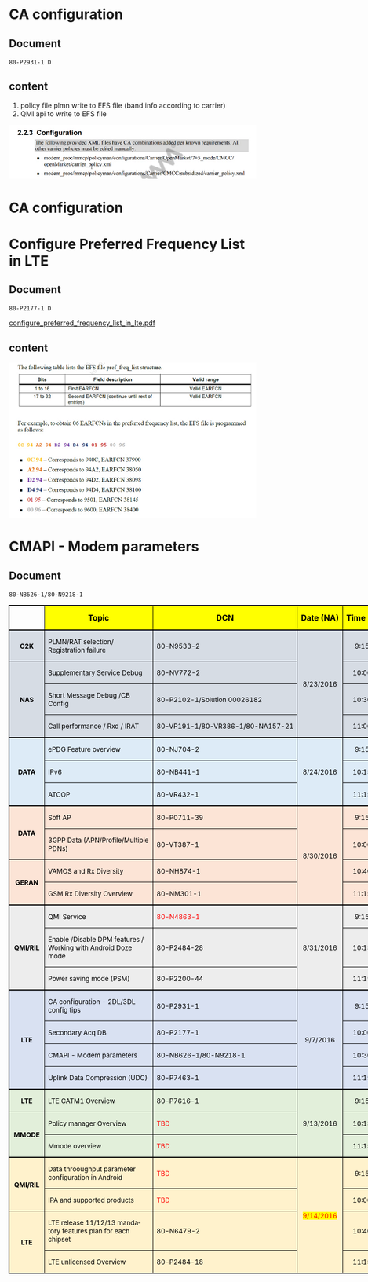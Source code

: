 # CA configuration

## Document

    80-P2931-1 D

## content

1. policy file plmn write to EFS file (band info according to carrier)
2. QMI api to write to EFS file

![configuration_path.png](configuration_path.png)


# CA configuration

# Configure Preferred Frequency List in LTE

## Document

    80-P2177-1 D

[configure_preferred_frequency_list_in_lte.pdf](configure_preferred_frequency_list_in_lte.pdf)

## content

![freq_list-efs_file_structure.png](freq_list-efs_file_structure.png)


# CMAPI - Modem parameters

## Document

    80-NB626-1/80-N9218-1



<table class="MsoNormalTable" border="0" cellspacing="0" cellpadding="0" width="923" style="width:692.0pt;margin-left:-.75pt;border-collapse:collapse;mso-yfti-tbllook:
 1184;mso-padding-alt:0cm 0cm 0cm 0cm">
 <tbody><tr style="mso-yfti-irow:0;mso-yfti-firstrow:yes;height:17.25pt">
  <td width="64" nowrap="" style="width:48.0pt;border-top:solid windowtext 1.5pt;
  border-left:solid windowtext 1.5pt;border-bottom:none;border-right:solid windowtext 1.0pt;
  padding:0cm 5.4pt 0cm 5.4pt;height:17.25pt">
  <p class="MsoNormal" align="center" style="text-align:center"><b><span lang="EN-US" style="font-size:12.0pt;color:black;mso-fareast-language:ZH-CN">&nbsp;<o:p></o:p></span></b></p>
  </td>
  <td width="375" style="width:281.0pt;border-top:solid windowtext 1.5pt;
  border-left:none;border-bottom:none;border-right:solid windowtext 1.0pt;
  background:yellow;padding:0cm 5.4pt 0cm 5.4pt;height:17.25pt">
  <p class="MsoNormal" align="center" style="text-align:center"><b><span lang="EN-US" style="font-size:12.0pt;color:black;mso-fareast-language:ZH-CN">Topic<o:p></o:p></span></b></p>
  </td>
  <td width="223" nowrap="" style="width:167.0pt;border-top:solid windowtext 1.5pt;
  border-left:none;border-bottom:none;border-right:solid windowtext 1.0pt;
  background:yellow;padding:0cm 5.4pt 0cm 5.4pt;height:17.25pt">
  <p class="MsoNormal" align="center" style="text-align:center"><b><span lang="EN-US" style="font-size:12.0pt;color:black;mso-fareast-language:ZH-CN">DCN<o:p></o:p></span></b></p>
  </td>
  <td width="75" nowrap="" style="width:56.0pt;border-top:solid windowtext 1.5pt;
  border-left:none;border-bottom:none;border-right:solid windowtext 1.0pt;
  background:yellow;padding:0cm 5.4pt 0cm 5.4pt;height:17.25pt">
  <p class="MsoNormal" align="center" style="text-align:center"><b><span lang="EN-US" style="font-size:12.0pt;color:black;mso-fareast-language:ZH-CN">Date
  (NA)<o:p></o:p></span></b></p>
  </td>
  <td width="79" nowrap="" style="width:59.0pt;border-top:solid windowtext 1.5pt;
  border-left:none;border-bottom:none;border-right:solid windowtext 1.0pt;
  background:yellow;padding:0cm 5.4pt 0cm 5.4pt;height:17.25pt">
  <p class="MsoNormal" align="center" style="text-align:center"><b><span lang="EN-US" style="font-size:12.0pt;color:black;mso-fareast-language:ZH-CN">Time
  (CST)<o:p></o:p></span></b></p>
  </td>
  <td width="108" nowrap="" style="width:81.0pt;border-top:solid windowtext 1.5pt;
  border-left:none;border-bottom:none;border-right:solid windowtext 1.5pt;
  background:yellow;padding:0cm 5.4pt 0cm 5.4pt;height:17.25pt">
  <p class="MsoNormal" align="center" style="text-align:center"><b><span lang="EN-US" style="font-size:12.0pt;color:black;mso-fareast-language:ZH-CN">Presenter<o:p></o:p></span></b></p>
  </td>
 </tr>
 <tr style="mso-yfti-irow:1;height:16.5pt">
  <td width="64" nowrap="" style="width:48.0pt;border-top:1.5pt;border-left:1.5pt;
  border-bottom:1.0pt;border-right:1.0pt;border-color:windowtext;border-style:
  solid;background:#D6DCE4;padding:0cm 5.4pt 0cm 5.4pt;height:16.5pt">
  <p class="MsoNormal" align="center" style="text-align:center"><b><span lang="EN-US" style="font-size:10.0pt;color:black;mso-fareast-language:ZH-CN">C2K<o:p></o:p></span></b></p>
  </td>
  <td width="375" style="width:281.0pt;border-top:solid windowtext 1.5pt;
  border-left:none;border-bottom:solid windowtext 1.0pt;border-right:solid windowtext 1.0pt;
  background:#D6DCE4;padding:0cm 5.4pt 0cm 5.4pt;height:16.5pt">
  <p class="MsoNormal"><span lang="EN-US" style="font-size:10.0pt;color:black;
  mso-fareast-language:ZH-CN">PLMN/RAT selection/ Registration failure<o:p></o:p></span></p>
  </td>
  <td width="223" nowrap="" style="width:167.0pt;border-top:solid windowtext 1.5pt;
  border-left:none;border-bottom:solid windowtext 1.0pt;border-right:solid windowtext 1.0pt;
  background:#D6DCE4;padding:0cm 5.4pt 0cm 5.4pt;height:16.5pt">
  <p class="MsoNormal"><span lang="EN-US" style="font-size:10.0pt;color:black;
  mso-fareast-language:ZH-CN">80-N9533-2<o:p></o:p></span></p>
  </td>
  <td width="75" nowrap="" rowspan="4" style="width:56.0pt;border-top:solid windowtext 1.5pt;
  border-left:none;border-bottom:solid black 1.5pt;border-right:solid windowtext 1.0pt;
  background:#D6DCE4;padding:0cm 5.4pt 0cm 5.4pt;height:16.5pt">
  <p class="MsoNormal" align="center" style="text-align:center"><span lang="EN-US" style="font-size:10.0pt;color:black;mso-fareast-language:ZH-CN">8/23/2016<o:p></o:p></span></p>
  </td>
  <td width="79" nowrap="" style="width:59.0pt;border-top:solid windowtext 1.5pt;
  border-left:none;border-bottom:solid windowtext 1.0pt;border-right:solid windowtext 1.0pt;
  background:#D6DCE4;padding:0cm 5.4pt 0cm 5.4pt;height:16.5pt">
  <p class="MsoNormal" align="center" style="text-align:center"><span lang="EN-US" style="font-size:10.0pt;color:black;mso-fareast-language:ZH-CN">9:15 AM<o:p></o:p></span></p>
  </td>
  <td width="108" nowrap="" style="width:81.0pt;border-top:solid windowtext 1.5pt;
  border-left:none;border-bottom:solid windowtext 1.0pt;border-right:solid windowtext 1.5pt;
  background:#D6DCE4;padding:0cm 5.4pt 0cm 5.4pt;height:16.5pt">
  <p class="MsoNormal" align="center" style="text-align:center"><span lang="EN-US" style="font-size:10.0pt;color:black;mso-fareast-language:ZH-CN">John<o:p></o:p></span></p>
  </td>
 </tr>
 <tr style="mso-yfti-irow:2;height:15.75pt">
  <td width="64" nowrap="" rowspan="3" style="width:48.0pt;border-top:none;border-left:
  solid windowtext 1.5pt;border-bottom:solid black 1.5pt;border-right:solid windowtext 1.0pt;
  background:#D6DCE4;padding:0cm 5.4pt 0cm 5.4pt;height:15.75pt">
  <p class="MsoNormal" align="center" style="text-align:center"><b><span lang="EN-US" style="font-size:10.0pt;color:black;mso-fareast-language:ZH-CN">NAS<o:p></o:p></span></b></p>
  </td>
  <td width="375" style="width:281.0pt;border-top:none;border-left:none;
  border-bottom:solid windowtext 1.0pt;border-right:solid windowtext 1.0pt;
  background:#D6DCE4;padding:0cm 5.4pt 0cm 5.4pt;height:15.75pt">
  <p class="MsoNormal"><span lang="EN-US" style="font-size:10.0pt;color:black;
  mso-fareast-language:ZH-CN">Supplementary Service Debug<o:p></o:p></span></p>
  </td>
  <td width="223" nowrap="" style="width:167.0pt;border-top:none;border-left:none;
  border-bottom:solid windowtext 1.0pt;border-right:solid windowtext 1.0pt;
  background:#D6DCE4;padding:0cm 5.4pt 0cm 5.4pt;height:15.75pt">
  <p class="MsoNormal"><span lang="EN-US" style="font-size:10.0pt;color:black;
  mso-fareast-language:ZH-CN">80-NV772-2 <o:p></o:p></span></p>
  </td>
  <td width="79" nowrap="" style="width:59.0pt;border-top:none;border-left:none;
  border-bottom:solid windowtext 1.0pt;border-right:solid windowtext 1.0pt;
  background:#D6DCE4;padding:0cm 5.4pt 0cm 5.4pt;height:15.75pt">
  <p class="MsoNormal" align="center" style="text-align:center"><span lang="EN-US" style="font-size:10.0pt;color:black;mso-fareast-language:ZH-CN">10:00 AM<o:p></o:p></span></p>
  </td>
  <td width="108" nowrap="" style="width:81.0pt;border-top:none;border-left:none;
  border-bottom:solid windowtext 1.0pt;border-right:solid windowtext 1.5pt;
  background:#D6DCE4;padding:0cm 5.4pt 0cm 5.4pt;height:15.75pt">
  <p class="MsoNormal" align="center" style="text-align:center"><span lang="EN-US" style="font-size:10.0pt;color:black;mso-fareast-language:ZH-CN">Zhang Hao<o:p></o:p></span></p>
  </td>
 </tr>
 <tr style="mso-yfti-irow:3;height:15.75pt">
  <td width="375" style="width:281.0pt;border-top:none;border-left:none;
  border-bottom:solid windowtext 1.0pt;border-right:solid windowtext 1.0pt;
  background:#D6DCE4;padding:0cm 5.4pt 0cm 5.4pt;height:15.75pt">
  <p class="MsoNormal"><span lang="EN-US" style="font-size:10.0pt;color:black;
  mso-fareast-language:ZH-CN">Short Message Debug /CB Config<o:p></o:p></span></p>
  </td>
  <td width="223" nowrap="" style="width:167.0pt;border-top:none;border-left:none;
  border-bottom:solid windowtext 1.0pt;border-right:solid windowtext 1.0pt;
  background:#D6DCE4;padding:0cm 5.4pt 0cm 5.4pt;height:15.75pt">
  <p class="MsoNormal"><span lang="EN-US" style="font-size:10.0pt;color:black;
  mso-fareast-language:ZH-CN">80-P2102-1/Solution 00026182<o:p></o:p></span></p>
  </td>
  <td width="79" nowrap="" style="width:59.0pt;border-top:none;border-left:none;
  border-bottom:solid windowtext 1.0pt;border-right:solid windowtext 1.0pt;
  background:#D6DCE4;padding:0cm 5.4pt 0cm 5.4pt;height:15.75pt">
  <p class="MsoNormal" align="center" style="text-align:center"><span lang="EN-US" style="font-size:10.0pt;color:black;mso-fareast-language:ZH-CN">10:30 AM<o:p></o:p></span></p>
  </td>
  <td width="108" nowrap="" style="width:81.0pt;border-top:none;border-left:none;
  border-bottom:solid windowtext 1.0pt;border-right:solid windowtext 1.5pt;
  background:#D6DCE4;padding:0cm 5.4pt 0cm 5.4pt;height:15.75pt">
  <p class="MsoNormal" align="center" style="text-align:center"><span lang="EN-US" style="font-size:10.0pt;color:black;mso-fareast-language:ZH-CN">Zhang Hao<o:p></o:p></span></p>
  </td>
 </tr>
 <tr style="mso-yfti-irow:4;height:15.75pt">
  <td width="375" style="width:281.0pt;border-top:none;border-left:none;
  border-bottom:solid windowtext 1.5pt;border-right:solid windowtext 1.0pt;
  background:#D6DCE4;padding:0cm 5.4pt 0cm 5.4pt;height:15.75pt">
  <p class="MsoNormal"><span lang="EN-US" style="font-size:10.0pt;color:black;
  mso-fareast-language:ZH-CN">Call performance / Rxd / IRAT<o:p></o:p></span></p>
  </td>
  <td width="223" nowrap="" style="width:167.0pt;border-top:none;border-left:none;
  border-bottom:solid windowtext 1.5pt;border-right:solid windowtext 1.0pt;
  background:#D6DCE4;padding:0cm 5.4pt 0cm 5.4pt;height:15.75pt">
  <p class="MsoNormal"><span lang="EN-US" style="font-size:10.0pt;color:black;
  mso-fareast-language:ZH-CN">80-VP191-1/80-VR386-1/80-NA157-21<o:p></o:p></span></p>
  </td>
  <td width="79" nowrap="" style="width:59.0pt;border-top:none;border-left:none;
  border-bottom:solid windowtext 1.5pt;border-right:solid windowtext 1.0pt;
  background:#D6DCE4;padding:0cm 5.4pt 0cm 5.4pt;height:15.75pt">
  <p class="MsoNormal" align="center" style="text-align:center"><span lang="EN-US" style="font-size:10.0pt;color:black;mso-fareast-language:ZH-CN">11:00 AM<o:p></o:p></span></p>
  </td>
  <td width="108" nowrap="" style="width:81.0pt;border-top:none;border-left:none;
  border-bottom:solid windowtext 1.5pt;border-right:solid windowtext 1.5pt;
  background:#D6DCE4;padding:0cm 5.4pt 0cm 5.4pt;height:15.75pt">
  <p class="MsoNormal" align="center" style="text-align:center"><span lang="EN-US" style="font-size:10.0pt;color:black;mso-fareast-language:ZH-CN">Zhang Hao<o:p></o:p></span></p>
  </td>
 </tr>
 <tr style="mso-yfti-irow:5;height:16.5pt">
  <td width="64" nowrap="" rowspan="3" style="width:48.0pt;border-top:none;border-left:
  solid windowtext 1.5pt;border-bottom:solid black 1.5pt;border-right:solid windowtext 1.0pt;
  background:#DDEBF7;padding:0cm 5.4pt 0cm 5.4pt;height:16.5pt">
  <p class="MsoNormal" align="center" style="text-align:center"><b><span lang="EN-US" style="font-size:10.0pt;color:black;mso-fareast-language:ZH-CN">DATA<o:p></o:p></span></b></p>
  </td>
  <td width="375" style="width:281.0pt;border-top:none;border-left:none;
  border-bottom:solid windowtext 1.0pt;border-right:solid windowtext 1.0pt;
  background:#DDEBF7;padding:0cm 5.4pt 0cm 5.4pt;height:16.5pt">
  <p class="MsoNormal"><span lang="EN-US" style="font-size:10.0pt;color:black;
  mso-fareast-language:ZH-CN">ePDG Feature overview<o:p></o:p></span></p>
  </td>
  <td width="223" nowrap="" style="width:167.0pt;border-top:none;border-left:none;
  border-bottom:solid windowtext 1.0pt;border-right:solid windowtext 1.0pt;
  background:#DDEBF7;padding:0cm 5.4pt 0cm 5.4pt;height:16.5pt">
  <p class="MsoNormal"><span lang="EN-US" style="font-size:10.0pt;color:black;
  mso-fareast-language:ZH-CN">80-NJ704-2<o:p></o:p></span></p>
  </td>
  <td width="75" nowrap="" rowspan="3" style="width:56.0pt;border-top:none;border-left:
  none;border-bottom:solid black 1.5pt;border-right:solid windowtext 1.0pt;
  background:#DDEBF7;padding:0cm 5.4pt 0cm 5.4pt;height:16.5pt">
  <p class="MsoNormal" align="center" style="text-align:center"><span lang="EN-US" style="font-size:10.0pt;color:black;mso-fareast-language:ZH-CN">8/24/2016<o:p></o:p></span></p>
  </td>
  <td width="79" nowrap="" style="width:59.0pt;border-top:none;border-left:none;
  border-bottom:solid windowtext 1.0pt;border-right:solid windowtext 1.0pt;
  background:#DDEBF7;padding:0cm 5.4pt 0cm 5.4pt;height:16.5pt">
  <p class="MsoNormal" align="center" style="text-align:center"><span lang="EN-US" style="font-size:10.0pt;color:black;mso-fareast-language:ZH-CN">9:15 AM<o:p></o:p></span></p>
  </td>
  <td width="108" nowrap="" style="width:81.0pt;border-top:none;border-left:none;
  border-bottom:solid windowtext 1.0pt;border-right:solid windowtext 1.5pt;
  background:#DDEBF7;padding:0cm 5.4pt 0cm 5.4pt;height:16.5pt">
  <p class="MsoNormal" align="center" style="text-align:center"><span lang="EN-US" style="font-size:10.0pt;color:black;mso-fareast-language:ZH-CN">Michael<o:p></o:p></span></p>
  </td>
 </tr>
 <tr style="mso-yfti-irow:6;height:15.75pt">
  <td width="375" style="width:281.0pt;border-top:none;border-left:none;
  border-bottom:solid windowtext 1.0pt;border-right:solid windowtext 1.0pt;
  background:#DDEBF7;padding:0cm 5.4pt 0cm 5.4pt;height:15.75pt">
  <p class="MsoNormal"><span lang="EN-US" style="font-size:10.0pt;color:black;
  mso-fareast-language:ZH-CN">IPv6<o:p></o:p></span></p>
  </td>
  <td width="223" nowrap="" style="width:167.0pt;border-top:none;border-left:none;
  border-bottom:solid windowtext 1.0pt;border-right:solid windowtext 1.0pt;
  background:#DDEBF7;padding:0cm 5.4pt 0cm 5.4pt;height:15.75pt">
  <p class="MsoNormal"><span lang="EN-US" style="font-size:10.0pt;color:black;
  mso-fareast-language:ZH-CN">80-NB441-1<o:p></o:p></span></p>
  </td>
  <td width="79" nowrap="" style="width:59.0pt;border-top:none;border-left:none;
  border-bottom:solid windowtext 1.0pt;border-right:solid windowtext 1.0pt;
  background:#DDEBF7;padding:0cm 5.4pt 0cm 5.4pt;height:15.75pt">
  <p class="MsoNormal" align="center" style="text-align:center"><span lang="EN-US" style="font-size:10.0pt;color:black;mso-fareast-language:ZH-CN">10:15 AM<o:p></o:p></span></p>
  </td>
  <td width="108" nowrap="" style="width:81.0pt;border-top:none;border-left:none;
  border-bottom:solid windowtext 1.0pt;border-right:solid windowtext 1.5pt;
  background:#DDEBF7;padding:0cm 5.4pt 0cm 5.4pt;height:15.75pt">
  <p class="MsoNormal" align="center" style="text-align:center"><span lang="EN-US" style="font-size:10.0pt;color:black;mso-fareast-language:ZH-CN">Siva Gude<o:p></o:p></span></p>
  </td>
 </tr>
 <tr style="mso-yfti-irow:7;height:15.75pt">
  <td width="375" style="width:281.0pt;border-top:none;border-left:none;
  border-bottom:solid windowtext 1.5pt;border-right:solid windowtext 1.0pt;
  background:#DDEBF7;padding:0cm 5.4pt 0cm 5.4pt;height:15.75pt">
  <p class="MsoNormal"><span lang="EN-US" style="font-size:10.0pt;color:black;
  mso-fareast-language:ZH-CN">ATCOP<o:p></o:p></span></p>
  </td>
  <td width="223" nowrap="" style="width:167.0pt;border-top:none;border-left:none;
  border-bottom:solid windowtext 1.5pt;border-right:solid windowtext 1.0pt;
  background:#DDEBF7;padding:0cm 5.4pt 0cm 5.4pt;height:15.75pt">
  <p class="MsoNormal"><span lang="EN-US" style="font-size:10.0pt;color:black;
  mso-fareast-language:ZH-CN">80-VR432-1&nbsp;<o:p></o:p></span></p>
  </td>
  <td width="79" nowrap="" style="width:59.0pt;border-top:none;border-left:none;
  border-bottom:solid windowtext 1.5pt;border-right:solid windowtext 1.0pt;
  background:#DDEBF7;padding:0cm 5.4pt 0cm 5.4pt;height:15.75pt">
  <p class="MsoNormal" align="center" style="text-align:center"><span lang="EN-US" style="font-size:10.0pt;color:black;mso-fareast-language:ZH-CN">11:15 AM<o:p></o:p></span></p>
  </td>
  <td width="108" nowrap="" style="width:81.0pt;border-top:none;border-left:none;
  border-bottom:solid windowtext 1.5pt;border-right:solid windowtext 1.5pt;
  background:#DDEBF7;padding:0cm 5.4pt 0cm 5.4pt;height:15.75pt">
  <p class="MsoNormal" align="center" style="text-align:center"><span lang="EN-US" style="font-size:10.0pt;color:black;mso-fareast-language:ZH-CN">Bhavik<o:p></o:p></span></p>
  </td>
 </tr>
 <tr style="mso-yfti-irow:8;height:16.5pt">
  <td width="64" nowrap="" rowspan="2" style="width:48.0pt;border-top:none;border-left:
  solid windowtext 1.5pt;border-bottom:solid black 1.0pt;border-right:solid windowtext 1.0pt;
  background:#FCE4D6;padding:0cm 5.4pt 0cm 5.4pt;height:16.5pt">
  <p class="MsoNormal" align="center" style="text-align:center"><b><span lang="EN-US" style="font-size:10.0pt;color:black;mso-fareast-language:ZH-CN">DATA<o:p></o:p></span></b></p>
  </td>
  <td width="375" style="width:281.0pt;border-top:none;border-left:none;
  border-bottom:solid windowtext 1.0pt;border-right:solid windowtext 1.0pt;
  background:#FCE4D6;padding:0cm 5.4pt 0cm 5.4pt;height:16.5pt">
  <p class="MsoNormal"><span lang="EN-US" style="font-size:10.0pt;color:black;
  mso-fareast-language:ZH-CN">Soft AP<o:p></o:p></span></p>
  </td>
  <td width="223" nowrap="" style="width:167.0pt;border-top:none;border-left:none;
  border-bottom:solid windowtext 1.0pt;border-right:solid windowtext 1.0pt;
  background:#FCE4D6;padding:0cm 5.4pt 0cm 5.4pt;height:16.5pt">
  <p class="MsoNormal"><span lang="EN-US" style="font-size:10.0pt;color:black;
  mso-fareast-language:ZH-CN">80-P0711-39<o:p></o:p></span></p>
  </td>
  <td width="75" nowrap="" rowspan="4" style="width:56.0pt;border-top:none;border-left:
  none;border-bottom:solid black 1.5pt;border-right:solid windowtext 1.0pt;
  background:#FCE4D6;padding:0cm 5.4pt 0cm 5.4pt;height:16.5pt">
  <p class="MsoNormal" align="center" style="text-align:center"><span lang="EN-US" style="font-size:10.0pt;color:black;mso-fareast-language:ZH-CN">8/30/2016<o:p></o:p></span></p>
  </td>
  <td width="79" nowrap="" style="width:59.0pt;border-top:none;border-left:none;
  border-bottom:solid windowtext 1.0pt;border-right:solid windowtext 1.0pt;
  background:#FCE4D6;padding:0cm 5.4pt 0cm 5.4pt;height:16.5pt">
  <p class="MsoNormal" align="center" style="text-align:center"><span lang="EN-US" style="font-size:10.0pt;color:black;mso-fareast-language:ZH-CN">9:15 AM<o:p></o:p></span></p>
  </td>
  <td width="108" nowrap="" style="width:81.0pt;border-top:none;border-left:none;
  border-bottom:solid windowtext 1.0pt;border-right:solid windowtext 1.5pt;
  background:#FCE4D6;padding:0cm 5.4pt 0cm 5.4pt;height:16.5pt">
  <p class="MsoNormal" align="center" style="text-align:center"><span lang="EN-US" style="font-size:10.0pt;color:black;mso-fareast-language:ZH-CN">Ying<o:p></o:p></span></p>
  </td>
 </tr>
 <tr style="mso-yfti-irow:9;height:15.75pt">
  <td width="375" style="width:281.0pt;border-top:none;border-left:none;
  border-bottom:solid windowtext 1.0pt;border-right:solid windowtext 1.0pt;
  background:#FCE4D6;padding:0cm 5.4pt 0cm 5.4pt;height:15.75pt">
  <p class="MsoNormal"><span lang="EN-US" style="font-size:10.0pt;color:black;
  mso-fareast-language:ZH-CN">3GPP Data (APN/Profile/Multiple PDNs)<o:p></o:p></span></p>
  </td>
  <td width="223" nowrap="" style="width:167.0pt;border-top:none;border-left:none;
  border-bottom:solid windowtext 1.0pt;border-right:solid windowtext 1.0pt;
  background:#FCE4D6;padding:0cm 5.4pt 0cm 5.4pt;height:15.75pt">
  <p class="MsoNormal"><span lang="EN-US" style="font-size:10.0pt;color:black;
  mso-fareast-language:ZH-CN">80-VT387-1<o:p></o:p></span></p>
  </td>
  <td width="79" nowrap="" style="width:59.0pt;border-top:none;border-left:none;
  border-bottom:solid windowtext 1.0pt;border-right:solid windowtext 1.0pt;
  background:#FCE4D6;padding:0cm 5.4pt 0cm 5.4pt;height:15.75pt">
  <p class="MsoNormal" align="center" style="text-align:center"><span lang="EN-US" style="font-size:10.0pt;color:black;mso-fareast-language:ZH-CN">10:00 AM<o:p></o:p></span></p>
  </td>
  <td width="108" nowrap="" style="width:81.0pt;border-top:none;border-left:none;
  border-bottom:solid windowtext 1.0pt;border-right:solid windowtext 1.5pt;
  background:#FCE4D6;padding:0cm 5.4pt 0cm 5.4pt;height:15.75pt">
  <p class="MsoNormal" align="center" style="text-align:center"><span lang="EN-US" style="font-size:10.0pt;color:black;mso-fareast-language:ZH-CN">Bhavik/Alex<o:p></o:p></span></p>
  </td>
 </tr>
 <tr style="mso-yfti-irow:10;height:15.75pt">
  <td width="64" nowrap="" rowspan="2" style="width:48.0pt;border-top:none;border-left:
  solid windowtext 1.5pt;border-bottom:solid black 1.5pt;border-right:solid windowtext 1.0pt;
  background:#FCE4D6;padding:0cm 5.4pt 0cm 5.4pt;height:15.75pt">
  <p class="MsoNormal" align="center" style="text-align:center"><b><span lang="EN-US" style="font-size:10.0pt;color:black;mso-fareast-language:ZH-CN">GERAN<o:p></o:p></span></b></p>
  </td>
  <td width="375" style="width:281.0pt;border-top:none;border-left:none;
  border-bottom:solid windowtext 1.0pt;border-right:solid windowtext 1.0pt;
  background:#FCE4D6;padding:0cm 5.4pt 0cm 5.4pt;height:15.75pt">
  <p class="MsoNormal"><span lang="EN-US" style="font-size:10.0pt;color:black;
  mso-fareast-language:ZH-CN">VAMOS and Rx Diversity<o:p></o:p></span></p>
  </td>
  <td width="223" nowrap="" style="width:167.0pt;border-top:none;border-left:none;
  border-bottom:solid windowtext 1.0pt;border-right:solid windowtext 1.0pt;
  background:#FCE4D6;padding:0cm 5.4pt 0cm 5.4pt;height:15.75pt">
  <p class="MsoNormal"><span lang="EN-US" style="font-size:10.0pt;color:black;
  mso-fareast-language:ZH-CN">80-NH874-1<o:p></o:p></span></p>
  </td>
  <td width="79" nowrap="" style="width:59.0pt;border-top:none;border-left:none;
  border-bottom:solid windowtext 1.0pt;border-right:solid windowtext 1.0pt;
  background:#FCE4D6;padding:0cm 5.4pt 0cm 5.4pt;height:15.75pt">
  <p class="MsoNormal" align="center" style="text-align:center"><span lang="EN-US" style="font-size:10.0pt;color:black;mso-fareast-language:ZH-CN">10:40 AM<o:p></o:p></span></p>
  </td>
  <td width="108" nowrap="" style="width:81.0pt;border-top:none;border-left:none;
  border-bottom:solid windowtext 1.0pt;border-right:solid windowtext 1.5pt;
  background:#FCE4D6;padding:0cm 5.4pt 0cm 5.4pt;height:15.75pt">
  <p class="MsoNormal" align="center" style="text-align:center"><span lang="EN-US" style="font-size:10.0pt;color:black;mso-fareast-language:ZH-CN">Qutub<o:p></o:p></span></p>
  </td>
 </tr>
 <tr style="mso-yfti-irow:11;height:15.75pt">
  <td width="375" style="width:281.0pt;border-top:none;border-left:none;
  border-bottom:solid windowtext 1.5pt;border-right:solid windowtext 1.0pt;
  background:#FCE4D6;padding:0cm 5.4pt 0cm 5.4pt;height:15.75pt">
  <p class="MsoNormal"><span lang="EN-US" style="font-size:10.0pt;color:black;
  mso-fareast-language:ZH-CN">GSM Rx Diversity Overview<o:p></o:p></span></p>
  </td>
  <td width="223" nowrap="" style="width:167.0pt;border-top:none;border-left:none;
  border-bottom:solid windowtext 1.5pt;border-right:solid windowtext 1.0pt;
  background:#FCE4D6;padding:0cm 5.4pt 0cm 5.4pt;height:15.75pt">
  <p class="MsoNormal"><span lang="EN-US" style="font-size:10.0pt;color:black;
  mso-fareast-language:ZH-CN">80-NM301-1<o:p></o:p></span></p>
  </td>
  <td width="79" nowrap="" style="width:59.0pt;border-top:none;border-left:none;
  border-bottom:solid windowtext 1.5pt;border-right:solid windowtext 1.0pt;
  background:#FCE4D6;padding:0cm 5.4pt 0cm 5.4pt;height:15.75pt">
  <p class="MsoNormal" align="center" style="text-align:center"><span lang="EN-US" style="font-size:10.0pt;color:black;mso-fareast-language:ZH-CN">11:15 AM<o:p></o:p></span></p>
  </td>
  <td width="108" nowrap="" style="width:81.0pt;border-top:none;border-left:none;
  border-bottom:solid windowtext 1.5pt;border-right:solid windowtext 1.5pt;
  background:#FCE4D6;padding:0cm 5.4pt 0cm 5.4pt;height:15.75pt">
  <p class="MsoNormal" align="center" style="text-align:center"><span lang="EN-US" style="font-size:10.0pt;color:black;mso-fareast-language:ZH-CN">Qutub<o:p></o:p></span></p>
  </td>
 </tr>
 <tr style="mso-yfti-irow:12;height:16.5pt">
  <td width="64" nowrap="" rowspan="3" style="width:48.0pt;border-top:none;border-left:
  solid windowtext 1.5pt;border-bottom:solid black 1.5pt;border-right:solid windowtext 1.0pt;
  background:#EDEDED;padding:0cm 5.4pt 0cm 5.4pt;height:16.5pt">
  <p class="MsoNormal" align="center" style="text-align:center"><b><span lang="EN-US" style="font-size:10.0pt;color:black;mso-fareast-language:ZH-CN">QMI/RIL<o:p></o:p></span></b></p>
  </td>
  <td width="375" style="width:281.0pt;border-top:none;border-left:none;
  border-bottom:solid windowtext 1.0pt;border-right:solid windowtext 1.0pt;
  background:#EDEDED;padding:0cm 5.4pt 0cm 5.4pt;height:16.5pt">
  <p class="MsoNormal"><span lang="EN-US" style="font-size:10.0pt;color:black;
  mso-fareast-language:ZH-CN">QMI Service<o:p></o:p></span></p>
  </td>
  <td width="223" nowrap="" style="width:167.0pt;border-top:none;border-left:none;
  border-bottom:solid windowtext 1.0pt;border-right:solid windowtext 1.0pt;
  background:#EDEDED;padding:0cm 5.4pt 0cm 5.4pt;height:16.5pt">
  <p class="MsoNormal"><span lang="EN-US" style="font-size:10.0pt;color:red;
  mso-fareast-language:ZH-CN">80-N4863-1<o:p></o:p></span></p>
  </td>
  <td width="75" nowrap="" rowspan="3" style="width:56.0pt;border-top:none;border-left:
  none;border-bottom:solid black 1.5pt;border-right:solid windowtext 1.0pt;
  background:#EDEDED;padding:0cm 5.4pt 0cm 5.4pt;height:16.5pt">
  <p class="MsoNormal" align="center" style="text-align:center"><span lang="EN-US" style="font-size:10.0pt;color:black;mso-fareast-language:ZH-CN">8/31/2016<o:p></o:p></span></p>
  </td>
  <td width="79" nowrap="" style="width:59.0pt;border-top:none;border-left:none;
  border-bottom:solid windowtext 1.0pt;border-right:solid windowtext 1.0pt;
  background:#EDEDED;padding:0cm 5.4pt 0cm 5.4pt;height:16.5pt">
  <p class="MsoNormal" align="center" style="text-align:center"><span lang="EN-US" style="font-size:10.0pt;color:black;mso-fareast-language:ZH-CN">9:15 AM<o:p></o:p></span></p>
  </td>
  <td width="108" nowrap="" style="width:81.0pt;border-top:none;border-left:none;
  border-bottom:solid windowtext 1.0pt;border-right:solid windowtext 1.5pt;
  background:#EDEDED;padding:0cm 5.4pt 0cm 5.4pt;height:16.5pt">
  <p class="MsoNormal" align="center" style="text-align:center"><span lang="EN-US" style="font-size:10.0pt;color:black;mso-fareast-language:ZH-CN">Qutub<o:p></o:p></span></p>
  </td>
 </tr>
 <tr style="mso-yfti-irow:13;height:15.75pt">
  <td width="375" style="width:281.0pt;border-top:none;border-left:none;
  border-bottom:solid windowtext 1.0pt;border-right:solid windowtext 1.0pt;
  background:#EDEDED;padding:0cm 5.4pt 0cm 5.4pt;height:15.75pt">
  <p class="MsoNormal"><span lang="EN-US" style="font-size:10.0pt;color:black;
  mso-fareast-language:ZH-CN">Enable /Disable DPM features / Working with
  Android Doze mode<o:p></o:p></span></p>
  </td>
  <td width="223" nowrap="" style="width:167.0pt;border-top:none;border-left:none;
  border-bottom:solid windowtext 1.0pt;border-right:solid windowtext 1.0pt;
  background:#EDEDED;padding:0cm 5.4pt 0cm 5.4pt;height:15.75pt">
  <p class="MsoNormal"><span lang="EN-US" style="font-size:10.0pt;color:black;
  mso-fareast-language:ZH-CN">80-P2484-28<o:p></o:p></span></p>
  </td>
  <td width="79" nowrap="" style="width:59.0pt;border-top:none;border-left:none;
  border-bottom:solid windowtext 1.0pt;border-right:solid windowtext 1.0pt;
  background:#EDEDED;padding:0cm 5.4pt 0cm 5.4pt;height:15.75pt">
  <p class="MsoNormal" align="center" style="text-align:center"><span lang="EN-US" style="font-size:10.0pt;color:black;mso-fareast-language:ZH-CN">10:15 AM<o:p></o:p></span></p>
  </td>
  <td width="108" nowrap="" style="width:81.0pt;border-top:none;border-left:none;
  border-bottom:solid windowtext 1.0pt;border-right:solid windowtext 1.5pt;
  background:#EDEDED;padding:0cm 5.4pt 0cm 5.4pt;height:15.75pt">
  <p class="MsoNormal" align="center" style="text-align:center"><span lang="EN-US" style="font-size:10.0pt;color:black;mso-fareast-language:ZH-CN">Killampalli,
  Jatin<o:p></o:p></span></p>
  </td>
 </tr>
 <tr style="mso-yfti-irow:14;height:15.75pt">
  <td width="375" style="width:281.0pt;border-top:none;border-left:none;
  border-bottom:solid windowtext 1.5pt;border-right:solid windowtext 1.0pt;
  background:#EDEDED;padding:0cm 5.4pt 0cm 5.4pt;height:15.75pt">
  <p class="MsoNormal"><span lang="EN-US" style="font-size:10.0pt;color:black;
  mso-fareast-language:ZH-CN">Power saving mode (PSM)<o:p></o:p></span></p>
  </td>
  <td width="223" nowrap="" style="width:167.0pt;border-top:none;border-left:none;
  border-bottom:solid windowtext 1.5pt;border-right:solid windowtext 1.0pt;
  background:#EDEDED;padding:0cm 5.4pt 0cm 5.4pt;height:15.75pt">
  <p class="MsoNormal"><span lang="EN-US" style="font-size:10.0pt;color:black;
  mso-fareast-language:ZH-CN">80-P2200-44<o:p></o:p></span></p>
  </td>
  <td width="79" nowrap="" style="width:59.0pt;border-top:none;border-left:none;
  border-bottom:solid windowtext 1.5pt;border-right:solid windowtext 1.0pt;
  background:#EDEDED;padding:0cm 5.4pt 0cm 5.4pt;height:15.75pt">
  <p class="MsoNormal" align="center" style="text-align:center"><span lang="EN-US" style="font-size:10.0pt;color:black;mso-fareast-language:ZH-CN">11:15 AM<o:p></o:p></span></p>
  </td>
  <td width="108" nowrap="" style="width:81.0pt;border-top:none;border-left:none;
  border-bottom:solid windowtext 1.5pt;border-right:solid windowtext 1.5pt;
  background:#EDEDED;padding:0cm 5.4pt 0cm 5.4pt;height:15.75pt">
  <p class="MsoNormal" align="center" style="text-align:center"><span lang="EN-US" style="font-size:10.0pt;color:black;mso-fareast-language:ZH-CN">Lee, Youngrak<o:p></o:p></span></p>
  </td>
 </tr>
 <tr style="mso-yfti-irow:15;height:16.5pt">
  <td width="64" nowrap="" rowspan="4" style="width:48.0pt;border-top:none;border-left:
  solid windowtext 1.5pt;border-bottom:solid black 1.5pt;border-right:solid windowtext 1.0pt;
  background:#D9E1F2;padding:0cm 5.4pt 0cm 5.4pt;height:16.5pt">
  <p class="MsoNormal" align="center" style="text-align:center"><b><span lang="EN-US" style="font-size:10.0pt;color:black;mso-fareast-language:ZH-CN">LTE<o:p></o:p></span></b></p>
  </td>
  <td width="375" style="width:281.0pt;border-top:none;border-left:none;
  border-bottom:solid windowtext 1.0pt;border-right:solid windowtext 1.0pt;
  background:#D9E1F2;padding:0cm 5.4pt 0cm 5.4pt;height:16.5pt">
  <p class="MsoNormal"><span lang="EN-US" style="font-size:10.0pt;color:black;
  mso-fareast-language:ZH-CN">CA configuration - 2DL/3DL config tips<o:p></o:p></span></p>
  </td>
  <td width="223" nowrap="" style="width:167.0pt;border-top:none;border-left:none;
  border-bottom:solid windowtext 1.0pt;border-right:solid windowtext 1.0pt;
  background:#D9E1F2;padding:0cm 5.4pt 0cm 5.4pt;height:16.5pt">
  <p class="MsoNormal"><span lang="EN-US" style="font-size:10.0pt;color:black;
  mso-fareast-language:ZH-CN">80-P2931-1<o:p></o:p></span></p>
  </td>
  <td width="75" nowrap="" rowspan="4" style="width:56.0pt;border-top:none;border-left:
  none;border-bottom:solid black 1.5pt;border-right:solid windowtext 1.0pt;
  background:#D9E1F2;padding:0cm 5.4pt 0cm 5.4pt;height:16.5pt">
  <p class="MsoNormal" align="center" style="text-align:center"><span lang="EN-US" style="font-size:10.0pt;color:black;mso-fareast-language:ZH-CN">9/7/2016<o:p></o:p></span></p>
  </td>
  <td width="79" nowrap="" style="width:59.0pt;border-top:none;border-left:none;
  border-bottom:solid windowtext 1.0pt;border-right:solid windowtext 1.0pt;
  background:#D9E1F2;padding:0cm 5.4pt 0cm 5.4pt;height:16.5pt">
  <p class="MsoNormal" align="center" style="text-align:center"><span lang="EN-US" style="font-size:10.0pt;color:black;mso-fareast-language:ZH-CN">9:15 AM<o:p></o:p></span></p>
  </td>
  <td width="108" nowrap="" style="width:81.0pt;border-top:none;border-left:none;
  border-bottom:solid windowtext 1.0pt;border-right:solid windowtext 1.5pt;
  background:#D9E1F2;padding:0cm 5.4pt 0cm 5.4pt;height:16.5pt">
  <p class="MsoNormal" align="center" style="text-align:center"><span lang="EN-US" style="font-size:10.0pt;color:black;mso-fareast-language:ZH-CN">Claire<o:p></o:p></span></p>
  </td>
 </tr>
 <tr style="mso-yfti-irow:16;height:15.75pt">
  <td width="375" style="width:281.0pt;border-top:none;border-left:none;
  border-bottom:solid windowtext 1.0pt;border-right:solid windowtext 1.0pt;
  background:#D9E1F2;padding:0cm 5.4pt 0cm 5.4pt;height:15.75pt">
  <p class="MsoNormal"><span lang="EN-US" style="font-size:10.0pt;color:black;
  mso-fareast-language:ZH-CN">Secondary Acq DB<o:p></o:p></span></p>
  </td>
  <td width="223" nowrap="" style="width:167.0pt;border-top:none;border-left:none;
  border-bottom:solid windowtext 1.0pt;border-right:solid windowtext 1.0pt;
  background:#D9E1F2;padding:0cm 5.4pt 0cm 5.4pt;height:15.75pt">
  <p class="MsoNormal"><span lang="EN-US" style="font-size:10.0pt;color:black;
  mso-fareast-language:ZH-CN">80-P2177-1<o:p></o:p></span></p>
  </td>
  <td width="79" nowrap="" style="width:59.0pt;border-top:none;border-left:none;
  border-bottom:solid windowtext 1.0pt;border-right:solid windowtext 1.0pt;
  background:#D9E1F2;padding:0cm 5.4pt 0cm 5.4pt;height:15.75pt">
  <p class="MsoNormal" align="center" style="text-align:center"><span lang="EN-US" style="font-size:10.0pt;color:black;mso-fareast-language:ZH-CN">10:00 AM<o:p></o:p></span></p>
  </td>
  <td width="108" nowrap="" style="width:81.0pt;border-top:none;border-left:none;
  border-bottom:solid windowtext 1.0pt;border-right:solid windowtext 1.5pt;
  background:#D9E1F2;padding:0cm 5.4pt 0cm 5.4pt;height:15.75pt">
  <p class="MsoNormal" align="center" style="text-align:center"><span lang="EN-US" style="font-size:10.0pt;color:black;mso-fareast-language:ZH-CN">Karthik<o:p></o:p></span></p>
  </td>
 </tr>
 <tr style="mso-yfti-irow:17;height:15.75pt">
  <td width="375" style="width:281.0pt;border-top:none;border-left:none;
  border-bottom:solid windowtext 1.0pt;border-right:solid windowtext 1.0pt;
  background:#D9E1F2;padding:0cm 5.4pt 0cm 5.4pt;height:15.75pt">
  <p class="MsoNormal"><span lang="EN-US" style="font-size:10.0pt;color:black;
  mso-fareast-language:ZH-CN">CMAPI - Modem parameters<o:p></o:p></span></p>
  </td>
  <td width="223" nowrap="" style="width:167.0pt;border-top:none;border-left:none;
  border-bottom:solid windowtext 1.0pt;border-right:solid windowtext 1.0pt;
  background:#D9E1F2;padding:0cm 5.4pt 0cm 5.4pt;height:15.75pt">
  <p class="MsoNormal"><span lang="EN-US" style="font-size:10.0pt;color:black;
  mso-fareast-language:ZH-CN">80-NB626-1/80-N9218-1<o:p></o:p></span></p>
  </td>
  <td width="79" nowrap="" style="width:59.0pt;border-top:none;border-left:none;
  border-bottom:solid windowtext 1.0pt;border-right:solid windowtext 1.0pt;
  background:#D9E1F2;padding:0cm 5.4pt 0cm 5.4pt;height:15.75pt">
  <p class="MsoNormal" align="center" style="text-align:center"><span lang="EN-US" style="font-size:10.0pt;color:black;mso-fareast-language:ZH-CN">10:30 AM<o:p></o:p></span></p>
  </td>
  <td width="108" nowrap="" style="width:81.0pt;border-top:none;border-left:none;
  border-bottom:solid windowtext 1.0pt;border-right:solid windowtext 1.5pt;
  background:#D9E1F2;padding:0cm 5.4pt 0cm 5.4pt;height:15.75pt">
  <p class="MsoNormal" align="center" style="text-align:center"><span lang="EN-US" style="font-size:10.0pt;color:black;mso-fareast-language:ZH-CN">Touseef<o:p></o:p></span></p>
  </td>
 </tr>
 <tr style="mso-yfti-irow:18;height:15.75pt">
  <td width="375" style="width:281.0pt;border-top:none;border-left:none;
  border-bottom:solid windowtext 1.5pt;border-right:solid windowtext 1.0pt;
  background:#D9E1F2;padding:0cm 5.4pt 0cm 5.4pt;height:15.75pt">
  <p class="MsoNormal"><span lang="EN-US" style="font-size:10.0pt;color:black;
  mso-fareast-language:ZH-CN">Uplink Data Compression (UDC)<o:p></o:p></span></p>
  </td>
  <td width="223" nowrap="" style="width:167.0pt;border-top:none;border-left:none;
  border-bottom:solid windowtext 1.5pt;border-right:solid windowtext 1.0pt;
  background:#D9E1F2;padding:0cm 5.4pt 0cm 5.4pt;height:15.75pt">
  <p class="MsoNormal"><span lang="EN-US" style="font-size:10.0pt;color:black;
  mso-fareast-language:ZH-CN">80-P7463-1<o:p></o:p></span></p>
  </td>
  <td width="79" nowrap="" style="width:59.0pt;border-top:none;border-left:none;
  border-bottom:solid windowtext 1.5pt;border-right:solid windowtext 1.0pt;
  background:#D9E1F2;padding:0cm 5.4pt 0cm 5.4pt;height:15.75pt">
  <p class="MsoNormal" align="center" style="text-align:center"><span lang="EN-US" style="font-size:10.0pt;color:black;mso-fareast-language:ZH-CN">11:15 AM<o:p></o:p></span></p>
  </td>
  <td width="108" nowrap="" style="width:81.0pt;border-top:none;border-left:none;
  border-bottom:solid windowtext 1.5pt;border-right:solid windowtext 1.5pt;
  background:#D9E1F2;padding:0cm 5.4pt 0cm 5.4pt;height:15.75pt">
  <p class="MsoNormal" align="center" style="text-align:center"><span lang="EN-US" style="font-size:10.0pt;color:black;mso-fareast-language:ZH-CN">Shane<o:p></o:p></span></p>
  </td>
 </tr>
 <tr style="mso-yfti-irow:19;height:16.5pt">
  <td width="64" nowrap="" style="width:48.0pt;border-top:none;border-left:solid windowtext 1.5pt;
  border-bottom:solid windowtext 1.0pt;border-right:solid windowtext 1.0pt;
  background:#E2EFDA;padding:0cm 5.4pt 0cm 5.4pt;height:16.5pt">
  <p class="MsoNormal" align="center" style="text-align:center"><b><span lang="EN-US" style="font-size:10.0pt;color:black;mso-fareast-language:ZH-CN">LTE<o:p></o:p></span></b></p>
  </td>
  <td width="375" style="width:281.0pt;border-top:none;border-left:none;
  border-bottom:solid windowtext 1.0pt;border-right:solid windowtext 1.0pt;
  background:#E2EFDA;padding:0cm 5.4pt 0cm 5.4pt;height:16.5pt">
  <p class="MsoNormal"><span lang="EN-US" style="font-size:10.0pt;color:black;
  mso-fareast-language:ZH-CN">LTE CATM1 Overview<o:p></o:p></span></p>
  </td>
  <td width="223" nowrap="" style="width:167.0pt;border-top:none;border-left:none;
  border-bottom:solid windowtext 1.0pt;border-right:solid windowtext 1.0pt;
  background:#E2EFDA;padding:0cm 5.4pt 0cm 5.4pt;height:16.5pt">
  <p class="MsoNormal"><span lang="EN-US" style="font-size:10.0pt;color:black;
  mso-fareast-language:ZH-CN">80-P7616-1<o:p></o:p></span></p>
  </td>
  <td width="75" nowrap="" rowspan="3" style="width:56.0pt;border-top:none;border-left:
  none;border-bottom:solid black 1.5pt;border-right:solid windowtext 1.0pt;
  background:#E2EFDA;padding:0cm 5.4pt 0cm 5.4pt;height:16.5pt">
  <p class="MsoNormal" align="center" style="text-align:center"><span lang="EN-US" style="font-size:10.0pt;color:black;mso-fareast-language:ZH-CN">9/13/2016<o:p></o:p></span></p>
  </td>
  <td width="79" nowrap="" style="width:59.0pt;border-top:none;border-left:none;
  border-bottom:solid windowtext 1.0pt;border-right:solid windowtext 1.0pt;
  background:#E2EFDA;padding:0cm 5.4pt 0cm 5.4pt;height:16.5pt">
  <p class="MsoNormal" align="center" style="text-align:center"><span lang="EN-US" style="font-size:10.0pt;color:black;mso-fareast-language:ZH-CN">9:15 AM<o:p></o:p></span></p>
  </td>
  <td width="108" nowrap="" style="width:81.0pt;border-top:none;border-left:none;
  border-bottom:solid windowtext 1.0pt;border-right:solid windowtext 1.5pt;
  background:#E2EFDA;padding:0cm 5.4pt 0cm 5.4pt;height:16.5pt">
  <p class="MsoNormal" align="center" style="text-align:center"><span lang="EN-US" style="font-size:10.0pt;color:black;mso-fareast-language:ZH-CN">Siva<o:p></o:p></span></p>
  </td>
 </tr>
 <tr style="mso-yfti-irow:20;height:15.75pt">
  <td width="64" nowrap="" rowspan="2" style="width:48.0pt;border-top:none;border-left:
  solid windowtext 1.5pt;border-bottom:solid black 1.5pt;border-right:solid windowtext 1.0pt;
  background:#E2EFDA;padding:0cm 5.4pt 0cm 5.4pt;height:15.75pt">
  <p class="MsoNormal" align="center" style="text-align:center"><b><span lang="EN-US" style="font-size:10.0pt;color:black;mso-fareast-language:ZH-CN">MMODE<o:p></o:p></span></b></p>
  </td>
  <td width="375" style="width:281.0pt;border-top:none;border-left:none;
  border-bottom:solid windowtext 1.0pt;border-right:solid windowtext 1.0pt;
  background:#E2EFDA;padding:0cm 5.4pt 0cm 5.4pt;height:15.75pt">
  <p class="MsoNormal"><span lang="EN-US" style="font-size:10.0pt;color:black;
  mso-fareast-language:ZH-CN">Policy manager Overview<o:p></o:p></span></p>
  </td>
  <td width="223" nowrap="" style="width:167.0pt;border-top:none;border-left:none;
  border-bottom:solid windowtext 1.0pt;border-right:solid windowtext 1.0pt;
  background:#E2EFDA;padding:0cm 5.4pt 0cm 5.4pt;height:15.75pt">
  <p class="MsoNormal"><span lang="EN-US" style="font-size:10.0pt;color:red;
  mso-fareast-language:ZH-CN">TBD<o:p></o:p></span></p>
  </td>
  <td width="79" nowrap="" style="width:59.0pt;border-top:none;border-left:none;
  border-bottom:solid windowtext 1.0pt;border-right:solid windowtext 1.0pt;
  background:#E2EFDA;padding:0cm 5.4pt 0cm 5.4pt;height:15.75pt">
  <p class="MsoNormal" align="center" style="text-align:center"><span lang="EN-US" style="font-size:10.0pt;color:black;mso-fareast-language:ZH-CN">10:15 AM<o:p></o:p></span></p>
  </td>
  <td width="108" nowrap="" style="width:81.0pt;border-top:none;border-left:none;
  border-bottom:solid windowtext 1.0pt;border-right:solid windowtext 1.5pt;
  background:#E2EFDA;padding:0cm 5.4pt 0cm 5.4pt;height:15.75pt">
  <p class="MsoNormal" align="center" style="text-align:center"><span lang="EN-US" style="font-size:10.0pt;color:black;mso-fareast-language:ZH-CN">Andres<o:p></o:p></span></p>
  </td>
 </tr>
 <tr style="mso-yfti-irow:21;height:15.75pt">
  <td width="375" style="width:281.0pt;border-top:none;border-left:none;
  border-bottom:solid windowtext 1.5pt;border-right:solid windowtext 1.0pt;
  background:#E2EFDA;padding:0cm 5.4pt 0cm 5.4pt;height:15.75pt">
  <p class="MsoNormal"><span lang="EN-US" style="font-size:10.0pt;color:black;
  mso-fareast-language:ZH-CN">Mmode overview<o:p></o:p></span></p>
  </td>
  <td width="223" nowrap="" style="width:167.0pt;border-top:none;border-left:none;
  border-bottom:solid windowtext 1.5pt;border-right:solid windowtext 1.0pt;
  background:#E2EFDA;padding:0cm 5.4pt 0cm 5.4pt;height:15.75pt">
  <p class="MsoNormal"><span lang="EN-US" style="font-size:10.0pt;color:red;
  mso-fareast-language:ZH-CN">TBD<o:p></o:p></span></p>
  </td>
  <td width="79" nowrap="" style="width:59.0pt;border-top:none;border-left:none;
  border-bottom:solid windowtext 1.5pt;border-right:solid windowtext 1.0pt;
  background:#E2EFDA;padding:0cm 5.4pt 0cm 5.4pt;height:15.75pt">
  <p class="MsoNormal" align="center" style="text-align:center"><span lang="EN-US" style="font-size:10.0pt;color:black;mso-fareast-language:ZH-CN">11:15 AM<o:p></o:p></span></p>
  </td>
  <td width="108" nowrap="" style="width:81.0pt;border-top:none;border-left:none;
  border-bottom:solid windowtext 1.5pt;border-right:solid windowtext 1.5pt;
  background:#E2EFDA;padding:0cm 5.4pt 0cm 5.4pt;height:15.75pt">
  <p class="MsoNormal" align="center" style="text-align:center"><span lang="EN-US" style="font-size:10.0pt;color:black;mso-fareast-language:ZH-CN">Arif<o:p></o:p></span></p>
  </td>
 </tr>
 <tr style="mso-yfti-irow:22;height:16.5pt">
  <td width="64" nowrap="" rowspan="2" style="width:48.0pt;border-top:none;border-left:
  solid windowtext 1.5pt;border-bottom:solid black 1.0pt;border-right:solid windowtext 1.0pt;
  background:#FFF2CC;padding:0cm 5.4pt 0cm 5.4pt;height:16.5pt">
  <p class="MsoNormal" align="center" style="text-align:center"><b><span lang="EN-US" style="font-size:10.0pt;color:black;mso-fareast-language:ZH-CN">QMI/RIL<o:p></o:p></span></b></p>
  </td>
  <td width="375" style="width:281.0pt;border-top:none;border-left:none;
  border-bottom:solid windowtext 1.0pt;border-right:solid windowtext 1.0pt;
  background:#FFF2CC;padding:0cm 5.4pt 0cm 5.4pt;height:16.5pt">
  <p class="MsoNormal"><span lang="EN-US" style="font-size:10.0pt;color:black;
  mso-fareast-language:ZH-CN">Data throoughput parameter configuration in
  Android<o:p></o:p></span></p>
  </td>
  <td width="223" nowrap="" style="width:167.0pt;border-top:none;border-left:none;
  border-bottom:solid windowtext 1.0pt;border-right:solid windowtext 1.0pt;
  background:#FFF2CC;padding:0cm 5.4pt 0cm 5.4pt;height:16.5pt">
  <p class="MsoNormal"><span lang="EN-US" style="font-size:10.0pt;color:red;
  mso-fareast-language:ZH-CN">TBD<o:p></o:p></span></p>
  </td>
  <td width="75" nowrap="" rowspan="4" style="width:56.0pt;border-top:none;border-left:
  none;border-bottom:solid black 1.5pt;border-right:solid windowtext 1.0pt;
  background:#FFF2CC;padding:0cm 5.4pt 0cm 5.4pt;height:16.5pt">
  <p class="MsoNormal" align="center" style="text-align:center"><span lang="EN-US" style="font-size:10.0pt;color:red;background:yellow;mso-highlight:yellow;
  mso-fareast-language:ZH-CN">9/14/2016</span><span lang="EN-US" style="font-size:10.0pt;color:red;mso-fareast-language:ZH-CN"><o:p></o:p></span></p>
  </td>
  <td width="79" nowrap="" style="width:59.0pt;border-top:none;border-left:none;
  border-bottom:solid windowtext 1.0pt;border-right:solid windowtext 1.0pt;
  background:#FFF2CC;padding:0cm 5.4pt 0cm 5.4pt;height:16.5pt">
  <p class="MsoNormal" align="center" style="text-align:center"><span lang="EN-US" style="font-size:10.0pt;color:black;mso-fareast-language:ZH-CN">9:15 AM<o:p></o:p></span></p>
  </td>
  <td width="108" nowrap="" style="width:81.0pt;border-top:none;border-left:none;
  border-bottom:solid windowtext 1.0pt;border-right:solid windowtext 1.5pt;
  background:#FFF2CC;padding:0cm 5.4pt 0cm 5.4pt;height:16.5pt">
  <p class="MsoNormal" align="center" style="text-align:center"><span lang="EN-US" style="font-size:10.0pt;color:black;mso-fareast-language:ZH-CN">Chou, William<o:p></o:p></span></p>
  </td>
 </tr>
 <tr style="mso-yfti-irow:23;height:15.75pt">
  <td width="375" style="width:281.0pt;border-top:none;border-left:none;
  border-bottom:solid windowtext 1.0pt;border-right:solid windowtext 1.0pt;
  background:#FFF2CC;padding:0cm 5.4pt 0cm 5.4pt;height:15.75pt">
  <p class="MsoNormal"><span lang="EN-US" style="font-size:10.0pt;color:black;
  mso-fareast-language:ZH-CN">IPA and supported products<o:p></o:p></span></p>
  </td>
  <td width="223" nowrap="" style="width:167.0pt;border-top:none;border-left:none;
  border-bottom:solid windowtext 1.0pt;border-right:solid windowtext 1.0pt;
  background:#FFF2CC;padding:0cm 5.4pt 0cm 5.4pt;height:15.75pt">
  <p class="MsoNormal"><span lang="EN-US" style="font-size:10.0pt;color:red;
  mso-fareast-language:ZH-CN">TBD<o:p></o:p></span></p>
  </td>
  <td width="79" nowrap="" style="width:59.0pt;border-top:none;border-left:none;
  border-bottom:solid windowtext 1.0pt;border-right:solid windowtext 1.0pt;
  background:#FFF2CC;padding:0cm 5.4pt 0cm 5.4pt;height:15.75pt">
  <p class="MsoNormal" align="center" style="text-align:center"><span lang="EN-US" style="font-size:10.0pt;color:black;mso-fareast-language:ZH-CN">10:00 AM<o:p></o:p></span></p>
  </td>
  <td width="108" nowrap="" style="width:81.0pt;border-top:none;border-left:none;
  border-bottom:solid windowtext 1.0pt;border-right:solid windowtext 1.5pt;
  background:#FFF2CC;padding:0cm 5.4pt 0cm 5.4pt;height:15.75pt">
  <p class="MsoNormal" align="center" style="text-align:center"><span lang="EN-US" style="font-size:10.0pt;color:black;mso-fareast-language:ZH-CN">Zhang, Jian
  (Terry)<o:p></o:p></span></p>
  </td>
 </tr>
 <tr style="mso-yfti-irow:24;height:15.75pt">
  <td width="64" nowrap="" rowspan="2" style="width:48.0pt;border-top:none;border-left:
  solid windowtext 1.5pt;border-bottom:solid black 1.5pt;border-right:solid windowtext 1.0pt;
  background:#FFF2CC;padding:0cm 5.4pt 0cm 5.4pt;height:15.75pt">
  <p class="MsoNormal" align="center" style="text-align:center"><b><span lang="EN-US" style="font-size:10.0pt;color:black;mso-fareast-language:ZH-CN">LTE<o:p></o:p></span></b></p>
  </td>
  <td width="375" style="width:281.0pt;border-top:none;border-left:none;
  border-bottom:solid windowtext 1.0pt;border-right:solid windowtext 1.0pt;
  background:#FFF2CC;padding:0cm 5.4pt 0cm 5.4pt;height:15.75pt">
  <p class="MsoNormal"><span lang="EN-US" style="font-size:10.0pt;color:black;
  mso-fareast-language:ZH-CN">LTE release 11/12/13 mandatory features plan for
  each chipset <o:p></o:p></span></p>
  </td>
  <td width="223" nowrap="" style="width:167.0pt;border-top:none;border-left:none;
  border-bottom:solid windowtext 1.0pt;border-right:solid windowtext 1.0pt;
  background:#FFF2CC;padding:0cm 5.4pt 0cm 5.4pt;height:15.75pt">
  <p class="MsoNormal"><span lang="EN-US" style="font-size:10.0pt;color:black;
  mso-fareast-language:ZH-CN">80-N6479-2<o:p></o:p></span></p>
  </td>
  <td width="79" nowrap="" style="width:59.0pt;border-top:none;border-left:none;
  border-bottom:solid windowtext 1.0pt;border-right:solid windowtext 1.0pt;
  background:#FFF2CC;padding:0cm 5.4pt 0cm 5.4pt;height:15.75pt">
  <p class="MsoNormal" align="center" style="text-align:center"><span lang="EN-US" style="font-size:10.0pt;color:black;mso-fareast-language:ZH-CN">10:40 AM<o:p></o:p></span></p>
  </td>
  <td width="108" nowrap="" style="width:81.0pt;border-top:none;border-left:none;
  border-bottom:solid windowtext 1.0pt;border-right:solid windowtext 1.5pt;
  background:#FFF2CC;padding:0cm 5.4pt 0cm 5.4pt;height:15.75pt">
  <p class="MsoNormal" align="center" style="text-align:center"><span lang="EN-US" style="font-size:10.0pt;color:black;mso-fareast-language:ZH-CN">Shane<o:p></o:p></span></p>
  </td>
 </tr>
 <tr style="mso-yfti-irow:25;mso-yfti-lastrow:yes;height:15.75pt">
  <td width="375" style="width:281.0pt;border-top:none;border-left:none;
  border-bottom:solid windowtext 1.5pt;border-right:solid windowtext 1.0pt;
  background:#FFF2CC;padding:0cm 5.4pt 0cm 5.4pt;height:15.75pt">
  <p class="MsoNormal"><span lang="EN-US" style="font-size:10.0pt;color:black;
  mso-fareast-language:ZH-CN">LTE unlicensed Overview<o:p></o:p></span></p>
  </td>
  <td width="223" nowrap="" style="width:167.0pt;border-top:none;border-left:none;
  border-bottom:solid windowtext 1.5pt;border-right:solid windowtext 1.0pt;
  background:#FFF2CC;padding:0cm 5.4pt 0cm 5.4pt;height:15.75pt">
  <p class="MsoNormal"><span lang="EN-US" style="font-size:10.0pt;color:black;
  mso-fareast-language:ZH-CN">80-P2484-18<o:p></o:p></span></p>
  </td>
  <td width="79" nowrap="" style="width:59.0pt;border-top:none;border-left:none;
  border-bottom:solid windowtext 1.5pt;border-right:solid windowtext 1.0pt;
  background:#FFF2CC;padding:0cm 5.4pt 0cm 5.4pt;height:15.75pt">
  <p class="MsoNormal" align="center" style="text-align:center"><span lang="EN-US" style="font-size:10.0pt;color:black;mso-fareast-language:ZH-CN">11:15 AM<o:p></o:p></span></p>
  </td>
  <td width="108" nowrap="" style="width:81.0pt;border-top:none;border-left:none;
  border-bottom:solid windowtext 1.5pt;border-right:solid windowtext 1.5pt;
  background:#FFF2CC;padding:0cm 5.4pt 0cm 5.4pt;height:15.75pt">
  <p class="MsoNormal" align="center" style="text-align:center"><span lang="EN-US" style="font-size:10.0pt;color:black;mso-fareast-language:ZH-CN">Amit D<o:p></o:p></span></p>
  </td>
 </tr>
</tbody></table>







